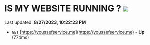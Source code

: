# IS MY WEBSITE RUNNING ? [![](https://img.shields.io/static/v1?label=Sponsor&message=%E2%9D%A4&logo=GitHub&color=%23fe8e86)](https://github.com/sponsors/<username>)

Last updated: **8/27/2023, 10:22:23 PM**

- `GET` [https://youssefservice.me](https://youssefservice.me) - **Up** (774ms)
